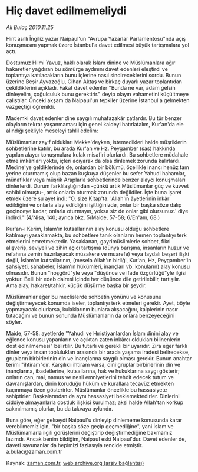 # Hiç davet edilmemeliydi

*Ali Bulaç 2010.11.25*

<td class="columnist-detail">
<p>Hint asıllı İngiliz yazar Naipaul'un "Avrupa Yazarlar Parlamentosu"nda açış konuşmasını yapmak üzere İstanbul'a davet edilmesi büyük tartışmalara yol açtı.</p>
<p><p>Dostumuz Hilmi Yavuz, haklı olarak İslam dinine ve Müslümanlara ağır hakaretler yağdıran bu sömürge aydınını davet edenleri eleştirdi ve toplantıya katılacakların bunu içlerine nasıl sindireceklerini sordu. Bunun üzerine Beşir Ayvazoğlu, Cihan Aktaş ve birkaç duyarlı yazar toplantıdan çekildiklerini açıkladı. Fakat davet edenler "Bunda ne var, adam gelsin dinleyelim, çoğulculuk bunu gerektirir." deyip olayın vahametini küçültmeye çalıştılar. Önceki akşam da Naipaul'un tepkiler üzerine İstanbul'a gelmekten vazgeçtiği öğrenildi.
<p>Mademki davet edenler dine saygılı muhafazakâr zatlardır. Bu tür benzer olayların tekrar yaşanmaması için genel kaideyi hatırlatalım, Kur'an'da ele alındığı şekliyle meseleyi tahlil edelim:
<p>Müslümanlar zayıf oldukları Mekke'deyken, istemedikleri halde müşriklerin sohbetlerine katılır, bu arada Kur'an ve Hz. Peygamber (sas) hakkında yapılan alaycı konuşmalara kulak misafiri olurlardı. Bu sohbetlere müdahale etme imkânları yoktu, içleri acıyarak da olsa dinlemek zorunda kalırlardı. Medine'ye geldiklerinde de, onlardan bir bölümü, özellikle inancı henüz tam yerine oturmamış olup bazan kuşkuya düşenler bu sefer Yahudi hahamlar, münafıklar veya müşrik Araplarla sohbetlerinde benzer alaycı konuşmaları dinlerlerdi. Durum farklılaştığından -çünkü artık Müslümanlar güç ve kuvvet sahibi olmuştu-, artık onlarla oturmak zorunda değildiler. İşte buna işaret etmek üzere şu ayet indi: "O, size Kitap'ta: 'Allah'ın âyetlerinin inkâr edildiğini ve onlarla alay edildiğini işittiğinizde, onlar bir başka söze dalıp geçinceye kadar, onlarla oturmayın, yoksa siz de onlar gibi olursunuz.' diye indirdi." (4/Nisa, 140; ayrıca bkz. 5/Maide, 57-58; 6/En'am, 68.)
<p>Kur'an-ı Kerim, İslam'ın kutsallarının alay konusu olduğu sohbetlere katılmayı yasaklamakta, bu sohbetlere tanık olanların hemen toplantıyı terk etmelerini emretmektedir. Yasaklanan, gayrimüslimlerle sohbet, fikri alışveriş, seviyeli ve zihin açıcı tartışma (dünya barışına, insanların huzur ve refahına zemin hazırlayacak müzakere ve muarefe) veya faydalı beşeri ilişki değil, İslam'ın kutsallarının, (mesela Allah'ın birliği, Kur'an, Hz, Peygamber'in şahsiyeti, sahabeler, İslam'ın hükümleri, inançları vb. konuların) alay konusu olmasıdır. Bunun "hoşgörü"yle veya "düşünce ve ifade özgürlüğü"yle ilgisi yoktur. Belli bir edeb dairesi içinde her düşünce dile getirilebilir, tartışılır. Ama alay, hakaret/tahkir, küçük düşürme başka bir şeydir.
<p>Müslümanlar eğer bu meclislerde sohbetin yönünü ve konusunu değiştirmeyecek konumda iseler, toplantıyı terk etmeleri gerekir. Ayet, böyle yapmayacak olurlarsa, kulaklarının bunlara alışacağını, kalplerinin nasır tutacağını ve bunun sonunda Müslümanların da onlara benzeyeceğini söyler.
<p>Maide, 57-58. ayetlerde "Yahudi ve Hıristiyanlardan İslam dinini alay ve eğlence konusu yapanların ve açıktan zaten inkârcı oldukları bilinenlerin dost edinilmemesi" belirtilir. Bu tutarlı ve gerekli bir uyarıdır. Zira eğer farklı dinler veya insan toplulukları arasında bir arada yaşama iradesi belirecekse, grupların birbirlerinin din ve inançlarına saygılı olması gerekir. Bunun anahtar terimi "ihtiram"dır. Karşılıklı ihtiram varsa, dinî gruplar birbirlerinin din ve inançlarına, ibadetlerine, kutsallarına, hak ve hukuklarına saygı gösterir; onların can, mal, namus ve nesil emniyetlerini tehdit edecek tutum ve davranışlardan, dinin koruduğu hüküm ve kurallara tecavüz etmekten kaçınmaya özen gösterirler. Müslümanlar öncelikle bu hassasiyete sahiptirler. Başkalarından da aynı hassasiyeti beklemektedirler. Dinlerini ciddiye almayanlarla dostluk ilişkisi kurulmaz; aksi halde Allah'tan korkup sakınılmamış olurlar, bu da takvaya aykırıdır.
<p>Buna göre, eğer gelseydi Naipaul'u dinleyip dinlememe konusunda karar verebilmemiz için, "bir başka söze geçip geçmediğine", yani İslam ve Müslümanlarla ilgili görüşlerini değiştirip değiştirmediğine bakmamız lazımdı. Ancak benim bildiğim, Naipaul eski Naipaul'dur. Davet edenler de, daveti savunanlar da hepimizi fazlasıyla rencide etmiştir. a.bulac@zaman.com.tr</p>
<a href="http://web.archive.org/web/20101203055324/mailto:a.bulac@zaman.com.tr">
</a></p></p></p></p></p></p></p></td>

Kaynak: [zaman.com.tr](http://zaman.com.tr/yazar.do?yazino=1056580), [web.archive.org (arşiv bağlantısı)](http://web.archive.org/web/20101203055324/http://www.zaman.com.tr:80/yazar.do?yazino=1056580)
